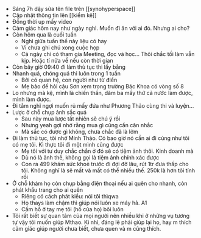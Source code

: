 - Sáng 7h dậy sửa tên file trên [[synohyperspace]]
- Cập nhật thông tin lên [[kiểm kê]]
- Đồng thời up mấy video
- Cảm giác hôm nay như ngày nghỉ. Muốn đi ăn với ai đó. Nhưng ai cho?
- Còn hôm qua là cuối tuần
	- Nghỉ giữa tuần thế này liệu có hay
	- Vì chưa ghi chú xong cuộc họp
	- Cả ngày chỉ có tham gia Meeting, đọc và học... Thôi chắc tối làm vẫn kịp. Hoặc tí nữa về nếu còn thời gian
- Còn bây giờ 09:40 đi làm thủ tục thi lấy bằng
- Nhanh quá, chóng quá thi luôn trong 1 tuần
	- Bởi có quan hệ, con người như từ điển
	- Mẹ bảo để hỏi cậu Sơn xem trong trường Bác Khoa có vòng số 8
- Lo nhưng mà kệ, mình là chiến thần, dăm ba mấy thứ cả nước làm được, mình làm được.
- Đi tắm nghĩ ngợi muốn rủ mấy đứa như Phương Thảo cùng thi và luyện...
- Lược ở chỗ chụp ảnh sắc quá
	- Sau này mua lược tất nhiên sẽ chú ý rồi
	- Nhưng yeah gợi nhớ rằng mua gì cũng cần cân nhắc
	- Mà sắc có được gì không, chưa chắc đã là lởm
- Đi làm thủ tục, tôi nhớ Minh Thảo. Có bao giờ nó cần ai đi cùng như tôi có mẹ tôi. Kì thực tôi đi một mình cũng được
	- Mẹ tôi với tư duy chắc chắn ở đó sẽ có tiệm ảnh thôi. Kinh doanh mà
	- Dù nó là ảnh thẻ, không gọi là tiệm ảnh chính xác được
	- Con ra 499 khám sức khoẻ trước đi đợi đỡ lâu, rút 1tr đưa thấp cho tôi. Không nghĩ là sẽ mất và mất có thể nhiều thế. 250k là hơn tôi tính rồi
- Ở chỗ khám họ còn chụp bằng điện thoại nếu ai quên cho nhanh, còn phát khẩu trang cho ai quên
	- Riêng có cách phát kiểu: nói tôi thìqwa
	- Họ thays làm chậm thì giúp nói luôn xe máy hả. A1
	- Cầm hồ ở tay mẹ tôi (hồ của họ) bôi luôn
- Tôi rất biết sự quan tâm của mọi người nên nhiều khi ở những vụ tương tự vậy tôi muốn giúp Mthao. Kì nhỉ, đáng lẽ phải giúp lại họ, hay m thích cảm giác giúp người chưa biết, chưa quen và m cũng thích.
